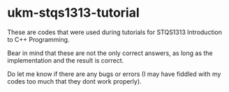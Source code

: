 # ukm-stqs1313-tutorial

These are codes that were used during tutorials for STQS1313 Introduction to C++ Programming. 

Bear in mind that these are not the only correct answers, as long as the implementation and the result is correct.

Do let me know if there are any bugs or errors (I may have fiddled with my codes too much that they dont work properly).
